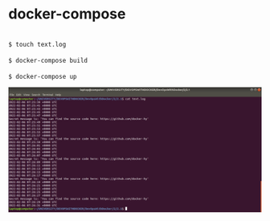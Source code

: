 # docker-compose

```

$ touch text.log

$ docker-compose build

$ docker-compose up

```
![alt text](https://github.com/jylhakos/DevOpsWithDocker/blob/main/2/2.1/2.1.png?raw=true)
